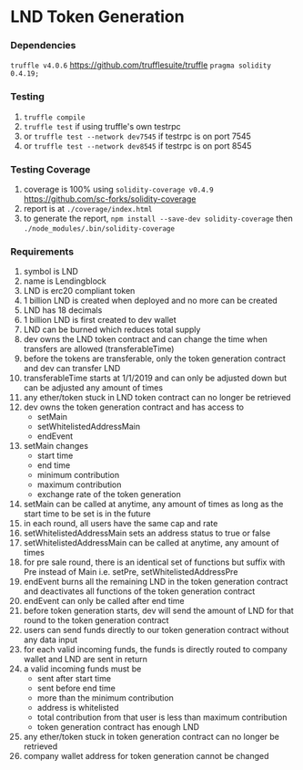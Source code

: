 # LND Token Generation

### Dependencies

`truffle v4.0.6` https://github.com/trufflesuite/truffle
`pragma solidity 0.4.19;`

### Testing

1. `truffle compile`
1. `truffle test` if using truffle's own testrpc
1. or `truffle test --network dev7545` if testrpc is on port 7545
1. or `truffle test --network dev8545` if testrpc is on port 8545

### Testing Coverage

1. coverage is 100% using `solidity-coverage v0.4.9` https://github.com/sc-forks/solidity-coverage
1. report is at `./coverage/index.html`
1. to generate the report, `npm install --save-dev solidity-coverage` then `./node_modules/.bin/solidity-coverage`

### Requirements

1.	symbol is LND
1.	name is Lendingblock
1.	LND is erc20 compliant token
1.	1 billion LND is created when deployed and no more can be created
1.	LND has 18 decimals
1.	1 billion LND is first created to dev wallet
1.	LND can be burned which reduces total supply
1.	dev owns the LND token contract and can change the time when transfers are allowed (transferableTime)
1.	before the tokens are transferable, only the token generation contract and dev can transfer LND
1.	transferableTime starts at 1/1/2019 and can only be adjusted down but can be adjusted any amount of times
1.	any ether/token stuck in LND token contract can no longer be retrieved
1.	dev owns the token generation contract and has access to
    - setMain
    - setWhitelistedAddressMain
    - endEvent
1.	setMain changes
    - start time
    - end time
    - minimum contribution
    - maximum contribution
    - exchange rate of the token generation
1.	setMain can be called at anytime, any amount of times as long as the start time to be set is in the future
1.	in each round, all users have the same cap and rate
1.	setWhitelistedAddressMain sets an address status to true or false
1.	setWhitelistedAddressMain can be called at anytime, any amount of times
1.	for pre sale round, there is an identical set of functions but suffix with Pre instead of Main i.e. setPre, setWhitelistedAddressPre
1.	endEvent burns all the remaining LND in the token generation contract and deactivates all functions of the token generation contract
1.	endEvent can only be called after end time
1.	before token generation starts, dev will send the amount of LND for that round to the token generation contract
1.	users can send funds directly to our token generation contract without any data input
1.	for each valid incoming funds, the funds is directly routed to company wallet and LND are sent in return
1.	a valid incoming funds must be
    - sent after start time
    - sent before end time
    - more than the minimum contribution
    - address is whitelisted
    - total contribution from that user is less than maximum contribution
    - token generation contract has enough LND
1.	any ether/token stuck in token generation contract can no longer be retrieved
1.	company wallet address for token generation cannot be changed
